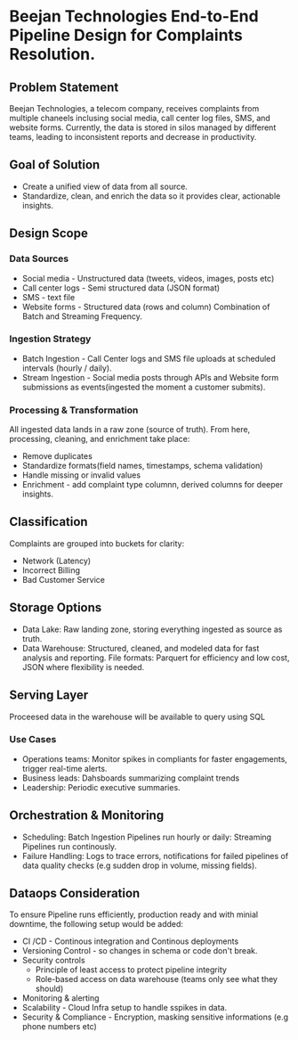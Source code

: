 # Beejan Technologies End-to-End Pipeline Design for Complaints Resolution.

## Problem Statement
Beejan Technologies, a telecom company, receives complaints from multiple chaneels inclusing social media, call center log files, SMS, and website forms. Currently, the data is stored in silos managed by different teams, leading to inconsistent reports and decrease in productivity.

## Goal of Solution
- Create a unified view of data from all source.
- Standardize, clean, and enrich the data so it provides clear, actionable insights.


## Design Scope

### Data Sources 
- Social media - Unstructured data (tweets, videos, images, posts etc)
- Call center logs - Semi structured data (JSON format)
- SMS - text file
- Website forms - Structured data (rows and column)
  Combination of Batch and Streaming Frequency.

### Ingestion Strategy
- Batch Ingestion - Call Center logs and SMS file uploads at scheduled intervals (hourly / daily).
- Stream Ingestion - Social media posts through APIs and Website form submissions as events(ingested the moment a customer submits).

### Processing & Transformation
All ingested data lands in a raw zone (source of truth). From here, processing, cleaning, and enrichment take place:
- Remove duplicates
- Standardize formats(field names, timestamps, schema validation)
- Handle missing or invalid values
- Enrichment - add complaint type columnn, derived columns for deeper insights.

## Classification
Complaints are grouped into buckets for clarity:
- Network (Latency)
- Incorrect Billing
- Bad Customer Service

## Storage Options
- Data Lake: Raw landing zone, storing everything ingested as source as truth.
- Data Warehouse: Structured, cleaned, and modeled data for fast analysis and reporting.
  File formats: Parquert for efficiency and low cost, JSON where flexibility is needed.


## Serving Layer
Proceesed data in the warehouse will be available to query using SQL

### Use Cases
- Operations teams: Monitor spikes in compliants for faster engagements, trigger real-time alerts.
- Business leads: Dahsboards summarizing complaint trends
- Leadership: Periodic executive summaries.

## Orchestration & Monitoring
- Scheduling: Batch Ingestion Pipelines run hourly or daily: Streaming Pipelines run continously.
- Failure Handling: Logs to trace errors, notifications for failed pipelines of data quality checks (e.g sudden drop in volume, missing fields).

## Dataops Consideration
To ensure Pipeline runs efficiently, production ready and with minial downtime, the following setup would be added: 
- CI /CD - Continous integration and Continous deployments
- Versioning Control - so changes in schema or code don't break.
- Security controls
     - Principle of least access to protect pipeline integrity
     - Role-based access on data warehouse (teams only see what they should)   
- Monitoring & alerting
- Scalability - Cloud Infra setup to handle sspikes in data.
- Security & Compliance - Encryption, masking sensitive informations (e.g phone numbers etc)

